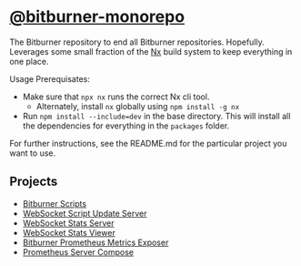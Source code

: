 # [@bitburner-monorepo](#)
The Bitburner repository to end all Bitburner repositories. Hopefully. Leverages some small fraction of the [Nx](https://nx.dev/) build system to keep everything in one place.

Usage Prerequisates:
- Make sure that `npx nx` runs the correct Nx cli tool.
  - Alternately, install `nx` globally using `npm install -g nx`
- Run `npm install --include=dev` in the base directory. This will install all the dependencies for everything in the `packages` folder.

For further instructions, see the README.md for the particular project you want to use.

## Projects
- [Bitburner Scripts](packages/bitburner-scripts/README.md)
- [WebSocket Script Update Server](packages/ws-update-server/README.md)
- [WebSocket Stats Server](packages/ws-stats-server/README.md)
- [WebSocket Stats Viewer](packages/ws-stats-viewer/README.md)
- [Bitburner Prometheus Metrics Exposer](packages/prom-metrics-expose/README.md)
- [Prometheus Server Compose](packages/prom-server-compose/README.md)